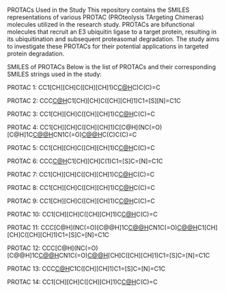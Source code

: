 PROTACs Used in the Study
This repository contains the SMILES representations of various PROTAC (PROteolysis TArgeting Chimeras) molecules utilized in the research study. PROTACs are bifunctional molecules that recruit an E3 ubiquitin ligase to a target protein, resulting in its ubiquitination and subsequent proteasomal degradation. The study aims to investigate these PROTACs for their potential applications in targeted protein degradation.

SMILES of PROTACs
Below is the list of PROTACs and their corresponding SMILES strings used in the study:

PROTAC 1: CC1[CH][CH]C([CH][CH]1)C[C@H](NC(=O)[C@H]1C[C@@H](O)CN1C(=O)[C@@H](NC(=O)CCCCCCC(=O)N[C@H]1CCC[C@H](C1)C1[CH]C=[N]=CC1NC(=O)C=N))C)C(C)=C

PROTAC 2: CCC[C@H](NC(=O)[C@@H]1C[C@@H](O)CN1C(=O)[C@@H](NC(=O)CCCCCCC(=O)N[C@@H]1CCC[C@@H](C1)C1[CH]C=[N]=CC1NC(=O)C1=[N]=C(C(F)[CH][CH]1)C1C(F)[CH][CH][CH]C1F)C(C)(C)C)C1[CH][CH]C([CH][CH]1)C1=[S][N]=C1C

PROTAC 3: CC1[CH][CH]C([CH][CH]1)C[C@H](NC(=O)[C@H]1C[C@@H](O)CN1C(=O)[C@@H](NC(=O)CCCCCCC(=O)N[C@H]1CCC[C@H](C1)C1[CH]C=[N]=CC1NC(=O)C=N)C(C)(C)C)C(C)=C

PROTAC 4: CC1[CH][CH]C([CH][CH]1)C[C@H](NC(=O)[C@H]1C[C@@H](O)CN1C(=O)[C@@H](NC(=O)CCCCCCC(=O)N[C@H]1CCC[C@H](C1)C1[CH]C=[N]=CC1NC(=O)C=N)C(C)C(C)=C

PROTAC 5: CC1[CH][CH]C([CH][CH]1)C[C@H](NC(=O)[C@H]1C[C@@H](O)CN1C(=O)[C@@H](NC(=O)CCCCCCCC(=O)N[C@H]1CCC[C@H](C1)C1[CH]C=[N]=CC1NC(=O)C=N)C(C)(C)C)C(C)=C

PROTAC 6: CCC[C@H](NC(=O)[C@@H]1C[C@@H](O)CN1C(=O)[C@@H](NC(=O)CCCCCCC(=O)N[C@@H]1CCC[C@@H](C1)C1[CH]C=[N]=CC1NC(=O)C1=[N]=C(C(F)[CH][CH]1)C1C(F)[CH][CH][CH]C1F)C(C)(C)C)C1[CH][CH]C(1)C1=[S]C=[N]=C1C

PROTAC 7: CC1[CH][CH]C([CH][CH]1)C[C@H](NC(=O)[C@H]1C[C@@H](O)CN1C(=O)[C@@H](NC(=O)CCCCCCCCC(=O)N[C@H]1CCC[C@H](C1)C1[CH]C=[N]=CC1CCCNC(=O)C=N)C(C)(C)C)C(C)=C

PROTAC 8: CC1[CH][CH]C([CH][CH]1)C[C@H](NC(=O)[C@H]1C[C@@H](O)CN1C(=O)[C@@H](NC(=O)CCCCCCC(=O)N[C@H]1CCC[C@H](C1)C1[CH]C=[N]=CC1NC(=O)C=N)C(C)(C)C)C(C)=C

PROTAC 9: CC1[CH][CH]C([CH][CH]1)C[C@H](NC(=O)[C@H]1C[C@@H](O)CN1C(=O)[C@@H](NC(=O)(=O)N[C@H]1CCC[C@H](C1)C1[CH]C=[N]=CC1NC(=O)C=N)C(C)(C)C)C(C)=C

PROTAC 10: CC1[CH][CH]C([CH][CH]1)C[C@H](NC(=O)[C@H]1C[C@@H](O)CN1C[C@@H](NC(=O)CCCCCCC(=O)N[C@H]1CCC[C@H](C1)C1[CH]C=[N]=CC1NC(=O)C=N)C(C)(C)C)C(C)=C

PROTAC 11: CCC[C@H](NC(=O)[C@@H]1C[C@@H](O)CN1C(=O)[C@@H](NC(=O)CCCCCCC(=O)N[C@@H]1CCC[C@@H](C1)C1[CH]C=[N]=CC1NC(=O)C1=[N]=C(C(F)[CH][CH]1)C1C(F)[CH]C(C)(C)C)C1[CH][CH]C([CH][CH]1)C1=[S]C=[N]=C1C

PROTAC 12: CCC[C@H](NC(=O)[C@@H]1C[C@@H](O)CN1C(=O)[C@@H](NC(=O)CCCCCCC(=O)N[C@@H]1CCC[C@@H](C1)C1[CH]C=[N]=CC1NC(=O)C1=[N]=C(C(F)[CH][CH]1)C1C(F)[CH][CH][CH]C1F)[CH]C([CH][CH]1)C1=[S]C=[N]=C1C

PROTAC 13: CCC[C@H](NC(=O)[C@@H]1C[C@@H](O)CN1C(=O)[C@@H](NC(=O)CCCCCCC(=O)N[C@@H]1CCC[C@@H](C1)C1[CH]C=[N]=CC1NC(=O)C1=[N]=C(C(F)[CH][CH]1)C1C(F)[CH][CH][CH]C1F)C(C)(C)C)C1C([CH][CH]1)C1=[S]C=[N]=C1C

PROTAC 14: CC1[CH][CH]C([CH][CH]1)C[C@H](NC(=O)[C@H]1C[C@@H](O)CN1C(=O)[C@@H](NC(=O)CCCCCCC(=O)N[C@H]1CCC[C@H](C1)C1[CH]C=[N]=CC1NC(=O)C=N)C(C)(C)C)C(C)=C
